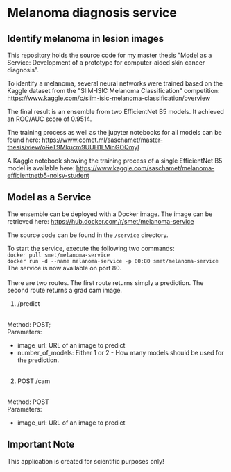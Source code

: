 # Melanoma diagnosis service

## Identify melanoma in lesion images

This repository holds the source code for my master thesis
"Model as a Service: Development of a prototype for computer-aided skin cancer diagnosis".

To identify a melanoma, several neural networks were trained based on the Kaggle dataset from the "SIIM-ISIC Melanoma Classification" competition: <https://www.kaggle.com/c/siim-isic-melanoma-classification/overview>

The final result is an ensemble from two EfficientNet B5 models. It achieved an ROC/AUC score of 0.9514.

The training process as well as the jupyter notebooks for all models can be found here: <https://www.comet.ml/saschamet/master-thesis/view/oReT9Mkucm9UUH1LMinGOQmyl>

A Kaggle notebook showing the training process of a single EfficientNet B5 model is available here: <https://www.kaggle.com/saschamet/melanoma-efficientnetb5-noisy-student>

## Model as a Service

The ensemble can be deployed with a Docker image. The image can be retrieved here: <https://hub.docker.com/r/smet/melanoma-service>

The source code can be found in the `/service` directory.

To start the service, execute the following two commands: <br>
`docker pull smet/melanoma-service`
<br>
`docker run -d --name melanoma-service -p 80:80 smet/melanoma-service`
<br>
The service is now available on port 80.
<br><br>
There are two routes. The first route returns simply a prediction. The second route returns a grad cam image.

1. /predict
<br>
Method: POST;
<br>
Parameters:

- image_url: URL of an image to predict
- number_of_models: Either 1 or 2 - How many models should be used for the prediction.
<br><br>

2. POST ​/cam
<br>
Method: POST
<br>
Parameters:

- image_url: URL of an image to predict

## Important Note

This application is created for scientific purposes only!
